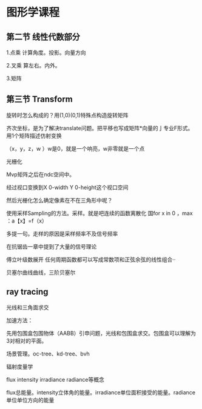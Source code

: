 # 图形学课程

## 第二节 线性代数部分

1.点乘 计算角度。投影。向量方向

2.叉乘 算左右。内外。

3.矩阵

## 第三节 Transform

旋转时怎么构成的？用(1,0)(0,1)特殊点构造旋转矩阵

齐次坐标，是为了解决translate问题。把平移也写成矩阵*向量的亅专业F形式。用1个矩阵描述仿射变换

（x，y，z，w	）w是0，就是一个响亮，w非零就是一个点	





光栅化

Mvp矩阵之后在ndc空间中。

经过视口变换到X 0-width Y 0-height这个视口空间

然后光栅化怎么确定像素在不在三角形中呢？

使用采样Sampling的方法。采样。就是吧连续的函数离散化 国for x in 0 ，max ：a【x】=f（x）

多提一句。走样的原因是采样频率不及信号频率

在抗锯齿一章中提到了大量的信号理论

傅立叶级数展开 任何周期函数都可以写成常数项和正弦余弦的线性组合··

贝塞尔曲线曲线，三阶贝塞尔





## ray tracing

光线和三角面求交

加速方法：

先用包围盒包围物体（AABB）引申问题，光线和包围盒求交。包围盒可以理解为3对相对的平面。

场景管理。oc-tree、kd-tree、bvh

辐射度量学

flux intensity irradiance radiance等概念

flux总能量。intensity立体角的能量。irradiance单位面积接受的能量。radiance单位单位方向的能量